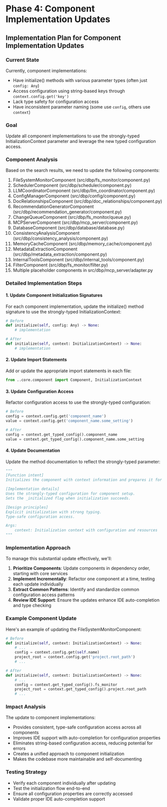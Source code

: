 # Phase 4: Component Implementation Updates

## Implementation Plan for Component Implementation Updates

### Current State

Currently, component implementations:
- Have initialize() methods with various parameter types (often just `config: Any`)
- Access configuration using string-based keys through `context.config.get('key')`
- Lack type safety for configuration access
- Have inconsistent parameter naming (some use `config`, others use `context`)

### Goal

Update all component implementations to use the strongly-typed InitializationContext parameter and leverage the new typed configuration access.

### Component Analysis

Based on the search results, we need to update the following components:

1. FileSystemMonitorComponent (src/dbp/fs_monitor/component.py)
2. SchedulerComponent (src/dbp/scheduler/component.py)
3. LLMCoordinatorComponent (src/dbp/llm_coordinator/component.py)
4. ConfigManagerComponent (src/dbp/config/component.py)
5. DocRelationshipsComponent (src/dbp/doc_relationships/component.py)
6. RecommendationGeneratorComponent (src/dbp/recommendation_generator/component.py)
7. ChangeQueueComponent (src/dbp/fs_monitor/queue.py)
8. MCPServerComponent (src/dbp/mcp_server/component.py)
9. DatabaseComponent (src/dbp/database/database.py)
10. ConsistencyAnalysisComponent (src/dbp/consistency_analysis/component.py)
11. MemoryCacheComponent (src/dbp/memory_cache/component.py)
12. MetadataExtractionComponent (src/dbp/metadata_extraction/component.py)
13. InternalToolsComponent (src/dbp/internal_tools/component.py)
14. FilterComponent (src/dbp/fs_monitor/filter.py)
15. Multiple placeholder components in src/dbp/mcp_server/adapter.py

### Detailed Implementation Steps

#### 1. Update Component Initialization Signatures

For each component implementation, update the initialize() method signature to use the strongly-typed InitializationContext:

```python
# Before
def initialize(self, config: Any) -> None:
    # implementation

# After
def initialize(self, context: InitializationContext) -> None:
    # implementation
```

#### 2. Update Import Statements

Add or update the appropriate import statements in each file:

```python
from ..core.component import Component, InitializationContext
```

#### 3. Update Configuration Access

Refactor configuration access to use the strongly-typed configuration:

```python
# Before
config = context.config.get('component_name')
value = context.config.get('component_name.some_setting')

# After
config = context.get_typed_config().component_name
value = context.get_typed_config().component_name.some_setting
```

#### 4. Update Documentation

Update the method documentation to reflect the strongly-typed parameter:

```python
"""
[Function intent]
Initializes the component with context information and prepares it for use.

[Implementation details]
Uses the strongly-typed configuration for component setup.
Sets the _initialized flag when initialization succeeds.

[Design principles]
Explicit initialization with strong typing.
Type-safe configuration access.

Args:
    context: Initialization context with configuration and resources
"""
```

### Implementation Approach

To manage this substantial update effectively, we'll:

1. **Prioritize Components**: Update components in dependency order, starting with core services
2. **Implement Incrementally**: Refactor one component at a time, testing each update individually
3. **Extract Common Patterns**: Identify and standardize common configuration access patterns
4. **Review IDE Support**: Ensure the updates enhance IDE auto-completion and type checking

### Example Component Update 

Here's an example of updating the FileSystemMonitorComponent:

```python
# Before
def initialize(self, context: InitializationContext) -> None:
    # ...
    config = context.config.get(self.name)
    project_root = context.config.get('project.root_path')
    # ...

# After
def initialize(self, context: InitializationContext) -> None:
    # ...
    config = context.get_typed_config().fs_monitor
    project_root = context.get_typed_config().project.root_path
    # ...
```

### Impact Analysis

The update to component implementations:
- Provides consistent, type-safe configuration access across all components
- Improves IDE support with auto-completion for configuration properties
- Eliminates string-based configuration access, reducing potential for errors
- Creates a unified approach to component initialization
- Makes the codebase more maintainable and self-documenting

### Testing Strategy

- Verify each component individually after updating
- Test the initialization flow end-to-end
- Ensure all configuration properties are correctly accessed
- Validate proper IDE auto-completion support
